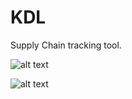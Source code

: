 # KDL

Supply Chain tracking tool.

![alt text](http://i66.tinypic.com/eq9r3n.jpg)

![alt text](http://i63.tinypic.com/2dqmxi1.jpg)
